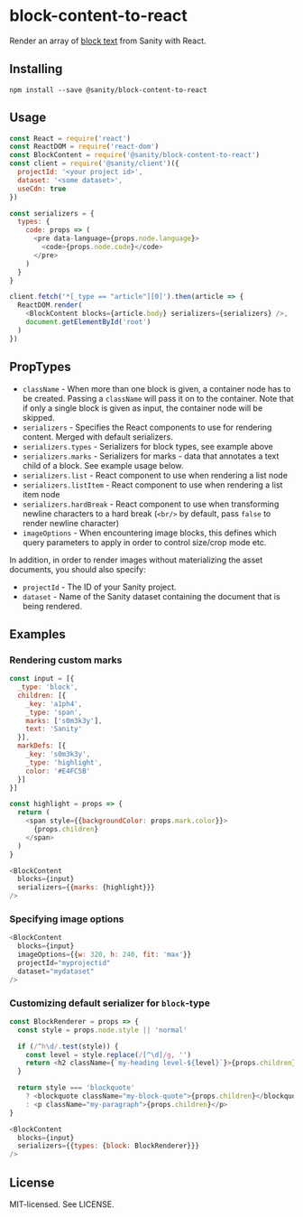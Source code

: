 # block-content-to-react

Render an array of [block text](https://sanity.io/docs/schema-types/block-text-type) from Sanity with React.

## Installing

```
npm install --save @sanity/block-content-to-react
```

## Usage

```js
const React = require('react')
const ReactDOM = require('react-dom')
const BlockContent = require('@sanity/block-content-to-react')
const client = require('@sanity/client')({
  projectId: '<your project id>',
  dataset: '<some dataset>',
  useCdn: true
})

const serializers = {
  types: {
    code: props => (
      <pre data-language={props.node.language}>
        <code>{props.node.code}</code>
      </pre>
    )
  }
}

client.fetch('*[_type == "article"][0]').then(article => {
  ReactDOM.render(
    <BlockContent blocks={article.body} serializers={serializers} />,
    document.getElementById('root')
  )
})
```

## PropTypes

- `className` - When more than one block is given, a container node has to be created. Passing a `className` will pass it on to the container. Note that if only a single block is given as input, the container node will be skipped.
- `serializers` - Specifies the React components to use for rendering content. Merged with default serializers.
- `serializers.types` - Serializers for block types, see example above
- `serializers.marks` - Serializers for marks - data that annotates a text child of a block. See example usage below.
- `serializers.list` - React component to use when rendering a list node
- `serializers.listItem` - React component to use when rendering a list item node
- `serializers.hardBreak` - React component to use when transforming newline characters to a hard break (`<br/>` by default, pass `false` to render newline character)
- `imageOptions` - When encountering image blocks, this defines which query parameters to apply in order to control size/crop mode etc.

In addition, in order to render images without materializing the asset documents, you should also specify:

- `projectId` - The ID of your Sanity project.
- `dataset` - Name of the Sanity dataset containing the document that is being rendered.

## Examples

### Rendering custom marks

```js
const input = [{
  _type: 'block',
  children: [{
    _key: 'a1ph4',
    _type: 'span',
    marks: ['s0m3k3y'],
    text: 'Sanity'
  }],
  markDefs: [{
    _key: 's0m3k3y',
    _type: 'highlight',
    color: '#E4FC5B'
  }]
}]

const highlight = props => {
  return (
    <span style={{backgroundColor: props.mark.color}}>
      {props.children}
    </span>
  )
}

<BlockContent
  blocks={input}
  serializers={{marks: {highlight}}}
/>
```

### Specifying image options

```js
<BlockContent
  blocks={input}
  imageOptions={{w: 320, h: 240, fit: 'max'}}
  projectId="myprojectid"
  dataset="mydataset"
/>
```

### Customizing default serializer for `block`-type

```js
const BlockRenderer = props => {
  const style = props.node.style || 'normal'

  if (/^h\d/.test(style)) {
    const level = style.replace(/[^\d]/g, '')
    return <h2 className={`my-heading level-${level}`}>{props.children}</h2>
  }

  return style === 'blockquote'
    ? <blockquote className="my-block-quote">{props.children}</blockquote>
    : <p className="my-paragraph">{props.children}</p>
}

<BlockContent
  blocks={input}
  serializers={{types: {block: BlockRenderer}}}
/>
```

## License

MIT-licensed. See LICENSE.
